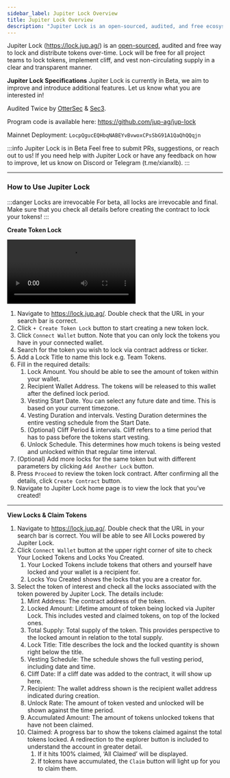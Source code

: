 ```yaml
---
sidebar_label: Jupiter Lock Overview
title: Jupiter Lock Overview
description: "Jupiter Lock is an open-sourced, audited, and free ecosystem tool to lock and distribute tokens over-time."
---
```


<head>
    <title>Jupiter Lock Overview</title>
    <meta name="twitter:card" content="summary" />
</head>

Jupiter Lock (https://lock.jup.ag/) is an [open-sourced](https://github.com/jup-ag/jup-lock), audited and free way to lock and distribute tokens over-time. Lock will be free for all project teams to lock tokens, implement cliff, and vest non-circulating supply in a clear and transparent manner. 

**Jupiter Lock Specifications**
Jupiter Lock is currently in Beta, we aim to improve and introduce additional features. Let us know what you are interested in! 

Audited Twice by [OtterSec](https://github.com/jup-ag/jup-lock/blob/main/audits/OtterSec_2024_08_15.pdf) & [Sec3](https://github.com/jup-ag/jup-lock/blob/main/audits/jup-lock_report_final.pdf). 

Program code is available here: https://github.com/jup-ag/jup-lock

Mainnet Deployment: `LocpQgucEQHbqNABEYvBvwoxCPsSbG91A1QaQhQQqjn` 

:::info Jupiter Lock is in Beta
Feel free to submit PRs, suggestions, or reach out to us! If you need help with Jupiter Lock or have any feedback on how to improve, let us know on Discord or Telegram (t.me/xianxlb). 
:::

-----

### How to Use Jupiter Lock

:::danger Locks are irrevocable
For beta, all locks are irrevocable and final. Make sure that you check all details before creating the contract to lock your tokens! 
:::

**Create Token Lock**

![lock-walkthrough-video](lock-walkthrough.mp4)

1. Navigate to https://lock.jup.ag/. Double check that the URL in your search bar is correct. 
2. Click `+ Create Token Lock` button to start creating a new token lock. 
3. Click `Connect Wallet` button. Note that you can only lock the tokens you have in your connected wallet. 
4. Search for the token you wish to lock via contract address or ticker. 
5. Add a Lock Title to name this lock e.g. Team Tokens. 
6. Fill in the required details:
   1. Lock Amount. You should be able to see the amount of token within your wallet. 
   2. Recipient Wallet Address. The tokens will be released to this wallet after the defined lock period. 
   3. Vesting Start Date. You can select any future date and time. This is based on your current timezone.  
   4. Vesting Duration and intervals. Vesting Duration determines the entire vesting schedule from the Start Date. 
   5. (Optional) Cliff Period & intervals. Cliff refers to a time period that has to pass before the tokens start vesting. 
   6.  Unlock Schedule. This determines how much tokens is being vested and unlocked within that regular time interval. 
7.  (Optional) Add more locks for the same token but with different parameters by clicking `Add Another Lock` button. 
8.  Press `Proceed` to review the token lock contract. After confirming all the details, click `Create Contract` button.
9.  Navigate to Jupiter Lock home page is to view the lock that you’ve created!

-----


**View Locks & Claim Tokens** 
1. Navigate to https://lock.jup.ag/. Double check that the URL in your search bar is correct. You will be able to see All Locks powered by Jupiter Lock. 
2. Click `Connect Wallet` button at the upper right corner of site to check Your Locked Tokens and Locks You Created. 
    1. Your Locked Tokens include tokens that others and yourself have locked and your wallet is a recipient for. 
    2. Locks You Created shows the locks that you are a creator for. 
3. Select the token of interest and check all the locks associated with the token powered by Jupiter Lock. The details include:  
    1. Mint Address: The contract address of the token.  
    2. Locked Amount: Lifetime amount of token being locked via Jupiter Lock. This includes vested and claimed tokens, on top of the locked ones.  
    3. Total Supply: Total supply of the token. This provides perspective to the locked amount in relation to the total supply.  
    4. Lock Title: Title describes the lock and the locked quantity is shown right below the title. 
    5. Vesting Schedule: The schedule shows the full vesting period, including date and time. 
    6. Cliff Date: If a cliff date was added to the contract, it will show up here. 
    7. Recipient: The wallet address shown is the recipient wallet address indicated during creation. 
    8. Unlock Rate: The amount of token vested and unlocked will be shown against the time period.  
    9. Accumulated Amount: The amount of tokens unlocked tokens that have not been claimed. 
    10. Claimed: A progress bar to show the tokens claimed against the total tokens locked. A redirection to the explorer button is included to understand the account in greater detail.  
        1. If it hits 100% claimed, ‘All Claimed’ will be displayed. 
        2. If tokens have accumulated, the `Claim` button will light up for you to claim them.